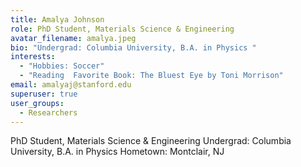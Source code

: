 ```yaml
---
title: Amalya Johnson
role: PhD Student, Materials Science & Engineering
avatar_filename: amalya.jpeg
bio: "Undergrad: Columbia University, B.A. in Physics "
interests:
  - "Hobbies: Soccer"
  - "Reading  Favorite Book: The Bluest Eye by Toni Morrison"
email: amalyaj@stanford.edu
superuser: true
user_groups:
  - Researchers
---
```

PhD Student, Materials Science & Engineering
Undergrad: Columbia University, B.A. in Physics 
Hometown: Montclair, NJ